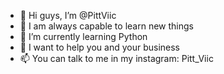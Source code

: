 - 👋 Hi guys, I’m @PittViic
- 👀 I am always capable to learn new things
- 🌱 I’m currently learning Python
- 💞️ I want to help you and your business  
- 📫 You can talk to me in my instagram: Pitt_Viic


